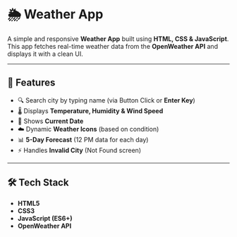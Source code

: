 # 🌦️ Weather App  

A simple and responsive **Weather App** built using **HTML, CSS & JavaScript**.  
This app fetches real-time weather data from the **OpenWeather API** and displays it with a clean UI.  

---

## 🚀 Features  
- 🔍 Search city by typing name (via Button Click or **Enter Key**)  
- 🌡️ Displays **Temperature, Humidity & Wind Speed**  
- 📅 Shows **Current Date**  
- ☁️ Dynamic **Weather Icons** (based on condition)  
- 📊 **5-Day Forecast** (12 PM data for each day)  
- ⚡ Handles **Invalid City** (Not Found screen)  

---

## 🛠️ Tech Stack  
- **HTML5**  
- **CSS3**  
- **JavaScript (ES6+)**  
- **OpenWeather API**  
